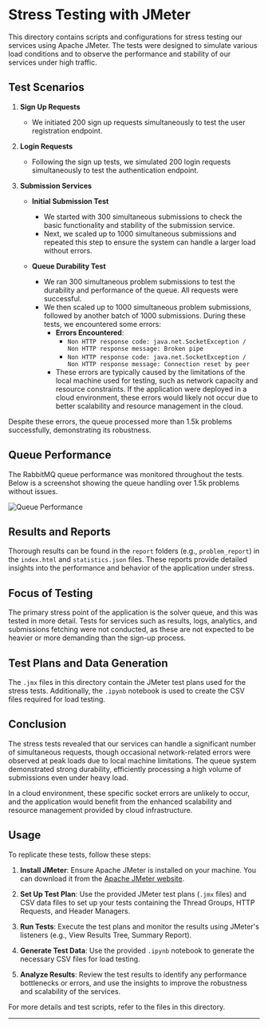 # Stress Testing with JMeter

This directory contains scripts and configurations for stress testing our services using Apache JMeter. The tests were designed to simulate various load conditions and to observe the performance and stability of our services under high traffic.

## Test Scenarios

1. **Sign Up Requests**
   - We initiated 200 sign up requests simultaneously to test the user registration endpoint.
   
2. **Login Requests**
   - Following the sign up tests, we simulated 200 login requests simultaneously to test the authentication endpoint.

3. **Submission Services**
   - **Initial Submission Test**
     - We started with 300 simultaneous submissions to check the basic functionality and stability of the submission service.
     - Next, we scaled up to 1000 simultaneous submissions and repeated this step to ensure the system can handle a larger load without errors.
   
   - **Queue Durability Test**
     - We ran 300 simultaneous problem submissions to test the durability and performance of the queue. All requests were successful.
     - We then scaled up to 1000 simultaneous problem submissions, followed by another batch of 1000 submissions. During these tests, we encountered some errors:
       - **Errors Encountered**:
         - `Non HTTP response code: java.net.SocketException / Non HTTP response message: Broken pipe`
         - `Non HTTP response code: java.net.SocketException / Non HTTP response message: Connection reset by peer`
       - These errors are typically caused by the limitations of the local machine used for testing, such as network capacity and resource constraints. If the application were deployed in a cloud environment, these errors would likely not occur due to better scalability and resource management in the cloud.

Despite these errors, the queue processed more than 1.5k problems successfully, demonstrating its robustness.

## Queue Performance

The RabbitMQ queue performance was monitored throughout the tests. Below is a screenshot showing the queue handling over 1.5k problems without issues.

![Queue Performance](https://github.com/ntua/saas2024-21/tree/main/stress_tests/Screenshot%202024-06-09%20at%2001.00.47.png)

## Results and Reports

Thorough results can be found in the `report` folders (e.g., `problem_report`) in the `index.html` and `statistics.json` files. These reports provide detailed insights into the performance and behavior of the application under stress.

## Focus of Testing

The primary stress point of the application is the solver queue, and this was tested in more detail. Tests for services such as results, logs, analytics, and submissions fetching were not conducted, as these are not expected to be heavier or more demanding than the sign-up process.

## Test Plans and Data Generation

The `.jmx` files in this directory contain the JMeter test plans used for the stress tests. Additionally, the `.ipynb` notebook is used to create the CSV files required for load testing.

## Conclusion

The stress tests revealed that our services can handle a significant number of simultaneous requests, though occasional network-related errors were observed at peak loads due to local machine limitations. The queue system demonstrated strong durability, efficiently processing a high volume of submissions even under heavy load.

In a cloud environment, these specific socket errors are unlikely to occur, and the application would benefit from the enhanced scalability and resource management provided by cloud infrastructure.

## Usage

To replicate these tests, follow these steps:

1. **Install JMeter**: Ensure Apache JMeter is installed on your machine. You can download it from the [Apache JMeter website](https://jmeter.apache.org/download_jmeter.cgi).

2. **Set Up Test Plan**: Use the provided JMeter test plans (`.jmx` files) and CSV data files to set up your tests containing the Thread Groups, HTTP Requests, and Header Managers.

3. **Run Tests**: Execute the test plans and monitor the results using JMeter's listeners (e.g., View Results Tree, Summary Report).

4. **Generate Test Data**: Use the provided `.ipynb` notebook to generate the necessary CSV files for load testing.

5. **Analyze Results**: Review the test results to identify any performance bottlenecks or errors, and use the insights to improve the robustness and scalability of the services.

For more details and test scripts, refer to the files in this directory.

---


